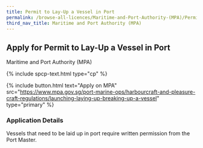```yaml
---
title: Permit to Lay-Up a Vessel in Port
permalink: /browse-all-licences/Maritime-and-Port-Authority-(MPA)/Permit-to-Lay-Up-a-Vessel-in-Port
third_nav_title: Maritime and Port Authority (MPA)
---
```


## Apply for Permit to Lay-Up a Vessel in Port

Maritime and Port Authority (MPA)

{% include spcp-text.html type="cp" %}

{% include button.html text="Apply on MPA" src="https://www.mpa.gov.sg/port-marine-ops/harbourcraft-and-pleasure-craft-regulations/launching-laying-up-breaking-up-a-vessel" type="primary" %}

<H3>Application Details</H3>

<p>Vessels that need to be laid up in port require written permission from the Port Master.</p>

